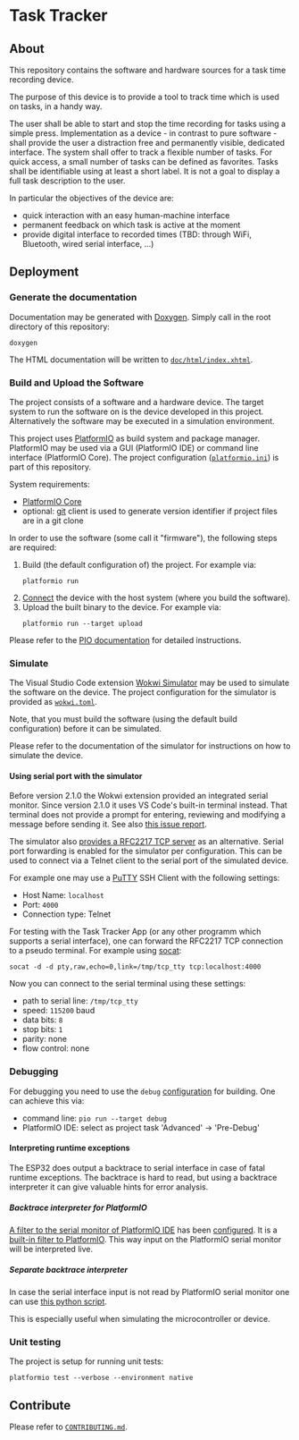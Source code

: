 # Task Tracker

## About

This repository contains the software and hardware sources for a task time recording device.

The purpose of this device is to provide a tool to track time which is used on tasks, in a handy way.

The user shall be able to start and stop the time recording for tasks using a simple press.
Implementation as a device - in contrast to pure software - shall provide the user a distraction free and permanently visible, dedicated interface.
The system shall offer to track a flexible number of tasks.
For quick access, a small number of tasks can be defined as favorites. 
Tasks shall be identifiable using at least a short label.
It is not a goal to display a full task description to the user.

In particular the objectives of the device are:

 - quick interaction with an easy human-machine interface
 - permanent feedback on which task is active at the moment
 - provide digital interface to recorded times (TBD: through WiFi, Bluetooth, wired serial interface, ...)

## Deployment

### Generate the documentation

Documentation may be generated with [Doxygen](https://www.doxygen.org/).
Simply call in the root directory of this repository:

    doxygen

The HTML documentation will be written to [`doc/html/index.xhtml`](doc/html/index.xhtml).

### Build and Upload the Software

The project consists of a software and a hardware device.
The target system to run the software on is the device developed in this project.
Alternatively the software may be executed in a simulation environment.

This project uses [PlatformIO](https://platformio.org/) as build system and package manager.
PlatformIO may be used via a GUI (PlatformIO IDE) or command line interface (PlatformIO Core). The project configuration ([`platformio.ini`](platformio.ini)) is part of this repository.

System requirements:

- [PlatformIO Core](https://docs.platformio.org/en/stable/core/index.html#piocore)
- optional: [git](https://git-scm.com/) client is used to generate version identifier if project files are in a git clone

In order to use the software (some call it "firmware"), the following steps are required:

1. Build (the default configuration of) the project.
   For example via:
   ```
   platformio run
   ```
2. [Connect](https://docs.espressif.com/projects/esp-idf/en/latest/esp32s3/get-started/establish-serial-connection.html) the device with the host system (where you build the software).
3. Upload the built binary to the device.
   For example via:
   ```
   platformio run --target upload
   ```

Please refer to the [PIO documentation](https://docs.platformio.org/) for detailed instructions.

### Simulate

The Visual Studio Code extension [Wokwi Simulator](https://marketplace.visualstudio.com/items?itemName=wokwi.wokwi-vscode) may be used to simulate the software on the device.
The project configuration for the simulator is provided as [`wokwi.toml`](wokwi_files/wokwi.toml).

Note, that you must build the software (using the default build configuration) before it can be simulated.

Please refer to the documentation of the simulator for instructions on how to simulate the device.

#### Using serial port with the simulator

Before version 2.1.0 the Wokwi extension provided an integrated serial monitor.
Since version 2.1.0 it uses VS Code's built-in terminal instead.
That terminal does not provide a prompt for entering, reviewing and modifying a message before sending it.
See also [this issue report](https://github.com/wokwi/wokwi-features/issues/698).

The simulator also [provides a RFC2217 TCP server](https://docs.wokwi.com/vscode/project-config#serial-port-forwarding) as an alternative.
Serial port forwarding is enabled for the simulator per configuration.
This can be used to connect via a Telnet client to the serial port of the simulated device.

For example one may use a [PuTTY](https://www.putty.org/) SSH Client with the following settings:

- Host Name: `localhost`
- Port: `4000`
- Connection type: Telnet

For testing with the Task Tracker App (or any other programm which supports a serial interface),
one can forward the RFC2217 TCP connection to a pseudo terminal.
For example using [socat](http://www.dest-unreach.org/socat/):

    socat -d -d pty,raw,echo=0,link=/tmp/tcp_tty tcp:localhost:4000

Now you can connect to the serial terminal using these settings:

- path to serial line: `/tmp/tcp_tty`
- speed: `115200` baud
- data bits: `8`
- stop bits: `1`
- parity: none
- flow control: none

### Debugging

For debugging you need to use the `debug` [configuration](https://docs.platformio.org/en/latest/projectconf/build_configurations.html#build-configurations) for building. One can achieve this via:

- command line: `pio run --target debug`
- PlatformIO IDE: select as project task 'Advanced' → 'Pre-Debug'

#### Interpreting runtime exceptions

The ESP32 does output a backtrace to serial interface in case of fatal runtime exceptions.
The backtrace is hard to read, but using a backtrace interpreter it can give valuable hints for error analysis.

##### Backtrace interpreter for PlatformIO

[A filter to the serial monitor of PlatformIO IDE](https://github.com/platformio/platform-espressif32/issues/105#issuecomment-945158769) has been [configured](https://github.com/Task-Tracker-Systems/Task-Tracker-Device/pull/35).
It is a [built-in filter to PlatformIO](https://docs.platformio.org/en/latest/core/userguide/device/cmd_monitor.html#built-in-filters).
This way input on the PlatformIO serial monitor will be interpreted live.

##### Separate backtrace interpreter

In case the serial interface input is not read by PlatformIO serial monitor one can use [this python script](https://github.com/me21/EspArduinoExceptionDecoder).

This is especially useful when simulating the microcontroller or device.

### Unit testing

The project is setup for running unit tests:

    platformio test --verbose --environment native

## Contribute

Please refer to [`CONTRIBUTING.md`](CONTRIBUTING.md).
